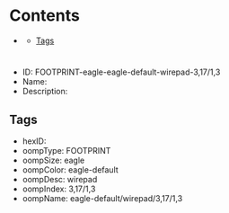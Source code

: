 



Contents
========

* [](#)
	* [Tags](#tags)

# 

- ID: FOOTPRINT-eagle-eagle-default-wirepad-3,17/1,3
- Name: 
- Description: 

## Tags

- hexID: 
- oompType: FOOTPRINT
- oompSize: eagle
- oompColor: eagle-default
- oompDesc: wirepad
- oompIndex: 3,17/1,3
- oompName: eagle-default/wirepad/3,17/1,3
